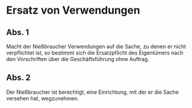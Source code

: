 # Ersatz von Verwendungen



## Abs. 1

 Macht der Nießbraucher Verwendungen auf die Sache, zu denen er nicht verpflichtet ist, so bestimmt sich die Ersatzpflicht des Eigentümers nach den Vorschriften über die Geschäftsführung ohne Auftrag.

## Abs. 2

 Der Nießbraucher ist berechtigt, eine Einrichtung, mit der er die Sache versehen hat, wegzunehmen. 

